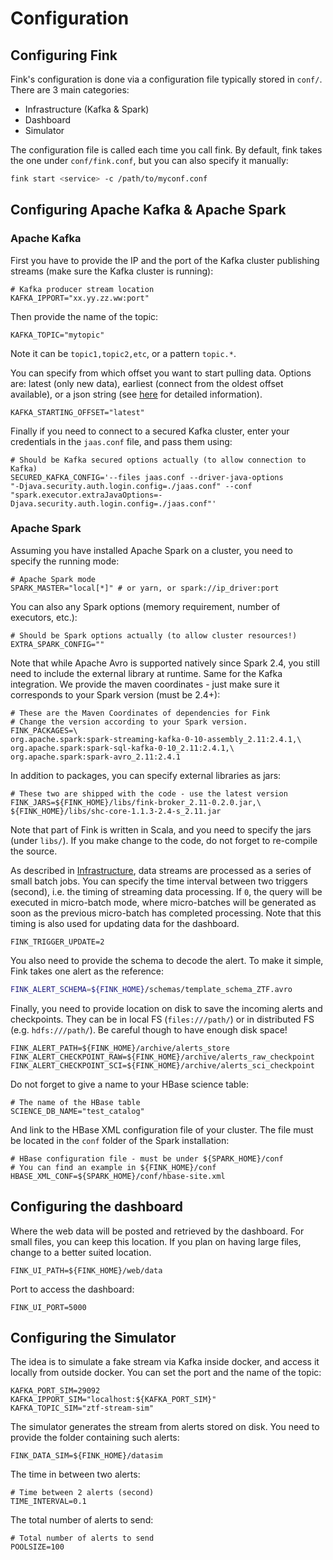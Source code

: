 # Configuration

## Configuring Fink

Fink's configuration is done via a configuration file typically stored in `conf/`.
There are 3 main categories:

- Infrastructure (Kafka & Spark)
- Dashboard
- Simulator

The configuration file is called each time you call fink. By default, fink takes the one under `conf/fink.conf`, but you can also specify it manually:

```bash
fink start <service> -c /path/to/myconf.conf
```

## Configuring Apache Kafka & Apache Spark

### Apache Kafka

First you have to provide the IP and the port of the Kafka cluster publishing streams (make sure the Kafka cluster is running):
```
# Kafka producer stream location
KAFKA_IPPORT="xx.yy.zz.ww:port"
```

Then provide the name of the topic:
```
KAFKA_TOPIC="mytopic"
```
Note it can be `topic1,topic2,etc`, or a pattern `topic.*`.

You can specify from which offset you want to start pulling data. Options are:
latest (only new data), earliest (connect from the oldest
offset available), or a json string (see [here](https://spark.apache.org/docs/latest/structured-streaming-kafka-integration.html) for detailed information).
```
KAFKA_STARTING_OFFSET="latest"
```

Finally if you need to connect to a secured Kafka cluster, enter your credentials in the `jaas.conf` file, and pass them using:
```
# Should be Kafka secured options actually (to allow connection to Kafka)
SECURED_KAFKA_CONFIG='--files jaas.conf --driver-java-options
"-Djava.security.auth.login.config=./jaas.conf" --conf
"spark.executor.extraJavaOptions=-Djava.security.auth.login.config=./jaas.conf"'
```
### Apache Spark

Assuming you have installed Apache Spark on a cluster, you need to specify the running mode:
```
# Apache Spark mode
SPARK_MASTER="local[*]" # or yarn, or spark://ip_driver:port
```

You can also any Spark options (memory requirement, number of executors, etc.):
```
# Should be Spark options actually (to allow cluster resources!)
EXTRA_SPARK_CONFIG=""
```

Note that while Apache Avro is supported natively since Spark 2.4, you still need to include the external library at runtime. Same for the Kafka integration. We provide the maven coordinates - just make sure it corresponds to your Spark version (must be 2.4+):
```
# These are the Maven Coordinates of dependencies for Fink
# Change the version according to your Spark version.
FINK_PACKAGES=\
org.apache.spark:spark-streaming-kafka-0-10-assembly_2.11:2.4.1,\
org.apache.spark:spark-sql-kafka-0-10_2.11:2.4.1,\
org.apache.spark:spark-avro_2.11:2.4.1
```

In addition to packages, you can specify external libraries as jars:
```
# These two are shipped with the code - use the latest version
FINK_JARS=${FINK_HOME}/libs/fink-broker_2.11-0.2.0.jar,\
${FINK_HOME}/libs/shc-core-1.1.3-2.4-s_2.11.jar
```

Note that part of Fink is written in Scala, and you need to specify the jars (under `libs/`). If you make change to the code, do not forget to re-compile the source.

As described in [Infrastructure](infrastructure.md), data streams are processed as a series of small batch jobs. You can specify the time interval between two triggers (second), i.e. the timing of streaming data processing. If `0`, the query will be executed in micro-batch mode, where micro-batches will be generated as soon as the previous micro-batch has completed processing. Note that this timing is also used for updating data for the dashboard.
```
FINK_TRIGGER_UPDATE=2
```

You also need to provide the schema to decode the alert. To make it simple,
Fink takes one alert as the reference:
```bash
FINK_ALERT_SCHEMA=${FINK_HOME}/schemas/template_schema_ZTF.avro
```

Finally, you need to provide location on disk to save the incoming alerts and checkpoints.
They can be in local FS (`files:///path/`) or in distributed FS (e.g. `hdfs:///path/`). Be careful though to have enough disk space!
```
FINK_ALERT_PATH=${FINK_HOME}/archive/alerts_store
FINK_ALERT_CHECKPOINT_RAW=${FINK_HOME}/archive/alerts_raw_checkpoint
FINK_ALERT_CHECKPOINT_SCI=${FINK_HOME}/archive/alerts_sci_checkpoint
```

Do not forget to give a name to your HBase science table:
```
# The name of the HBase table
SCIENCE_DB_NAME="test_catalog"
```

And link to the HBase XML configuration file of your cluster. The file must be
located in the `conf` folder of the Spark installation:

```
# HBase configuration file - must be under ${SPARK_HOME}/conf
# You can find an example in ${FINK_HOME}/conf
HBASE_XML_CONF=${SPARK_HOME}/conf/hbase-site.xml
```

## Configuring the dashboard

Where the web data will be posted and retrieved by the dashboard.
For small files, you can keep this location. If you plan on having large files, change to a better suited location.
```
FINK_UI_PATH=${FINK_HOME}/web/data
```

Port to access the dashboard:
```
FINK_UI_PORT=5000
```

## Configuring the Simulator

The idea is to simulate a fake stream via Kafka inside docker, and access it locally from outside docker. You can set the port and the name of the topic:
```
KAFKA_PORT_SIM=29092
KAFKA_IPPORT_SIM="localhost:${KAFKA_PORT_SIM}"
KAFKA_TOPIC_SIM="ztf-stream-sim"
```

The simulator generates the stream from alerts stored on disk. You need to
provide the folder containing such alerts:
```
FINK_DATA_SIM=${FINK_HOME}/datasim
```

The time in between two alerts:
```
# Time between 2 alerts (second)
TIME_INTERVAL=0.1
```

The total number of alerts to send:
```
# Total number of alerts to send
POOLSIZE=100
```
